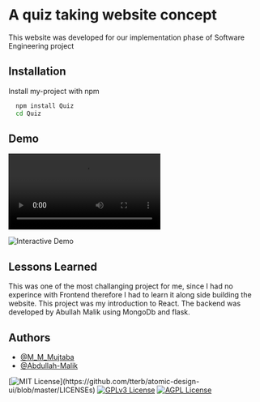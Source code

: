
# A quiz taking website concept

This website was developed for our implementation phase of Software Engineering project



## Installation 

Install my-project with npm

```bash 
  npm install Quiz
  cd Quiz
```
    
## Demo


![Video Demo](se_proj.mp4?raw=true "Project Video")

![Interactive Demo](https://se-react-quiz-app.herokuapp.com/ "Project Demo")
## Lessons Learned

This was one of the most challanging project for me, since I had no experince with Frontend therefore
I had to learn it along side building the website. This project was my introduction to React. The backend was developed by Abullah Malik using MongoDb and flask. 
  
## Authors

- [@M_M_Mujtaba](https://twitter.com/M_M_Mujtaba)
- [@Abdullah-Malik](https://github.com/Abdullah-Malik/)

  



[![MIT License](https://img.shields.io/apm/l/atomic-design-ui.svg?)](https://github.com/tterb/atomic-design-ui/blob/master/LICENSEs)
[![GPLv3 License](https://img.shields.io/badge/License-GPL%20v3-yellow.svg)](https://opensource.org/licenses/)
[![AGPL License](https://img.shields.io/badge/license-AGPL-blue.svg)](http://www.gnu.org/licenses/agpl-3.0)

  
